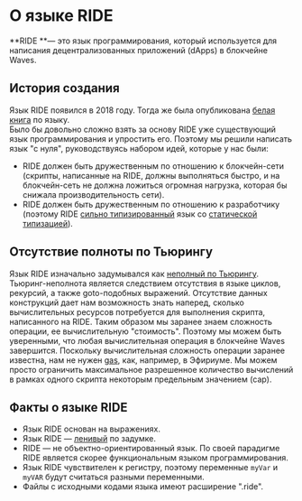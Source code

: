 # О языке RIDE

**RIDE **— это язык программирования, который используется для написания децентрализованных приложений \(dApps\) в блокчейне Waves.

## История создания

Язык RIDE появился в 2018 году. Тогда же была опубликована [белая книга](https://wavesplatform.com/files/docs/white_paper_waves_smart_contracts.pdf) по языку.  
Было бы довольно сложно взять за основу RIDE уже существующий язык программирования и упростить его. Поэтому мы решили написать язык "с нуля", руководствуясь набором идей, которые у нас были:

* RIDE должен быть дружественным по отношению к блокчейн-сети \(скрипты, написанные на RIDE, должны выполняться быстро, и на блокчейн-сеть не должна ложиться огромная нагрузка, которая бы снижала производительность сети\). 
* RIDE должен быть дружественным по отношению к разработчику \(поэтому RIDE [сильно типизированный](https://ru.wikipedia.org/wiki/Сильная_и_слабая_типизация) язык со [статической типизацией](https://ru.wikipedia.org/wiki/Статическая_типизация)\).

## Отсутствие полноты по Тьюрингу

Язык RIDE изначально задумывался как [неполный по Тьюрингу](https://ru.wikipedia.org/wiki/Полнота_по_Тьюрингу). Тьюринг-неполнота является следствием отсутствия в языке циклов, рекурсий, а также goto-подобных выражений. Отсутствие данных конструкций дает нам возможность знать наперед, сколько вычислительных ресурсов потребуется для выполнения скрипта, написанного на RIDE. Таким образом мы заранее знаем сложность операции, ее вычислительную "стоимость". Поэтому мы можем быть уверенными, что любая вычислительная операция в блокчейне Waves завершится. Поскольку вычислительная сложность операции заранее известна, нам не нужен [gas](https://ethereum.stackexchange.com/questions/3/what-is-meant-by-the-term-gas), как, например, в Эфириуме. Мы можем просто ограничить максимальное разрешенное количество вычислений в рамках одного скрипта некоторым предельным значением \(cap\).

## Факты о языке RIDE

* Язык RIDE основан на выражениях.
* Язык RIDE — [ленивый](/smart-contracts/ride-language/immutable-variables-and-the-let-keyword.md) по задумке.
* RIDE — не объектно-ориентированный язык. По своей парадигме RIDE является скорее функциональным языком программирования.
* Язык RIDE чувствителен к регистру, поэтому переменные `myVar` и `myVAR` будут считаться разными переменными.
* Файлы с исходными кодами языка имеют расширение ".ride".



